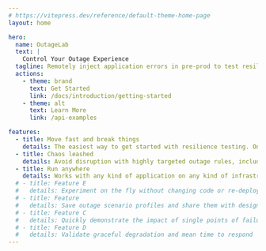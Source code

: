 ```yaml
---
# https://vitepress.dev/reference/default-theme-home-page
layout: home

hero:
  name: OutageLab
  text: |
    Control Your Outage Experience
  tagline: Remotely inject application errors in pre-prod to test resilience, observability, and incident response E2E
  actions:
    - theme: brand
      text: Get Started
      link: /docs/introduction/getting-started
    - theme: alt
      text: Learn More
      link: /api-examples

features:
  - title: Move fast and break things
    details: The easiest way to get started with resilience testing. Onboard applications with a simple library install.
  - title: Chaos leashed
    details: Avoid disruption with highly targeted outage rules, including scoping to individual users
  - title: Run anywhere
    details: Works with any kind of application on any kind of infrastructure, even serverless functions or on-prem
  # - title: Feature E
  #   details: Experiment on the fly without changing code or re-deploying anything
  # - title: Feature
  #   details: Save outage scenario profiles and share them with designers and product managers for acceptance testing
  # - title: Feature C
  #   details: Quickly demonstrate the impact of single points of failure and generate interest in resilience engineering
  # - title: Feature D
  #   details: Validate graceful degradation and mean time to respond
---
```

